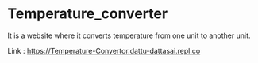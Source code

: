 # Temperature_converter

It is a website where it converts temperature from one unit to another unit.

Link : https://Temperature-Convertor.dattu-dattasai.repl.co
